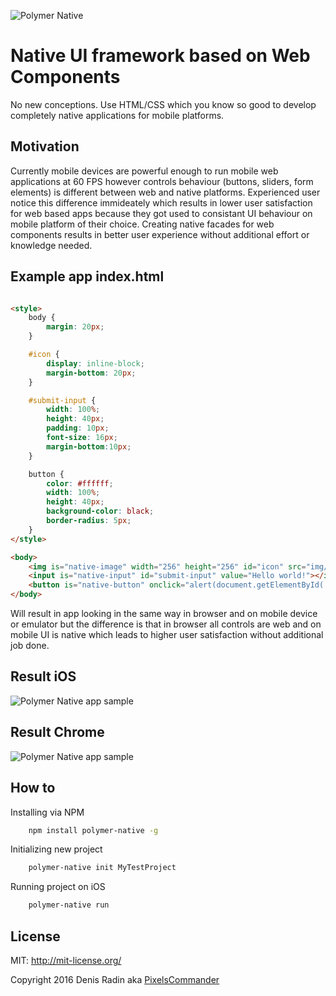 ![Polymer Native](https://github.com/PixelsCommander/polymer-native/blob/master/figures/logo.png?raw=true)

Native UI framework based on Web Components
===========================================

No new conceptions. Use HTML/CSS which you know so good to develop completely native applications for mobile platforms.

Motivation
----------
Currently mobile devices are powerful enough to run mobile web applications at 60 FPS however controls behaviour (buttons, sliders, form elements) is different between web and native platforms. Experienced user notice this difference immideately which results in lower user satisfaction for web based apps because they got used to consistant UI behaviour on mobile platform of their choice. Creating native facades for web components results in better user experience without additional effort or knowledge needed.

Example app index.html
----------------------

```html

<style>
    body {
        margin: 20px;
    }

    #icon {
        display: inline-block;
        margin-bottom: 20px;
    }

    #submit-input {
        width: 100%;
        height: 40px;
        padding: 10px;
        font-size: 16px;
        margin-bottom:10px;
    }

    button {
        color: #ffffff;
        width: 100%;
        height: 40px;
        background-color: black;
        border-radius: 5px;
    }
</style>

<body>
    <img is="native-image" width="256" height="256" id="icon" src="img/lenna.png"></img>
    <input is="native-input" id="submit-input" value="Hello world!"></input>
    <button is="native-button" onclick="alert(document.getElementById('submit-input').value);">Alert input value</button>
</body>
```

Will result in app looking in the same way in browser and on mobile device or emulator but the difference is that in browser all controls are web and on mobile UI is native which leads to higher user satisfaction without additional job done.

Result iOS
-------------
![Polymer Native app sample](https://github.com/PixelsCommander/polymer-native/blob/master/figures/app-screen.png?raw=true)

Result Chrome
-------------
![Polymer Native app sample](https://github.com/PixelsCommander/polymer-native/blob/master/figures/app-screen-browser.png?raw=true)


How to
------

Installing via NPM

```bash
    npm install polymer-native -g
```

Initializing new project

```bash
    polymer-native init MyTestProject
```

Running project on iOS

```bash
    polymer-native run
```

License
-------
MIT: http://mit-license.org/

Copyright 2016 Denis Radin aka [PixelsCommander](http://pixelscommander.com)